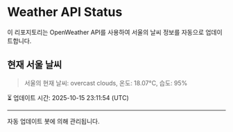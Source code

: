 
# Weather API Status

이 리포지토리는 OpenWeather API를 사용하여 서울의 날씨 정보를 자동으로 업데이트합니다.

## 현재 서울 날씨
> 서울의 현재 날씨: overcast clouds, 온도: 18.07°C, 습도: 95%

⏳ 업데이트 시간: 2025-10-15 23:11:54 (UTC)

---
자동 업데이트 봇에 의해 관리됩니다.
